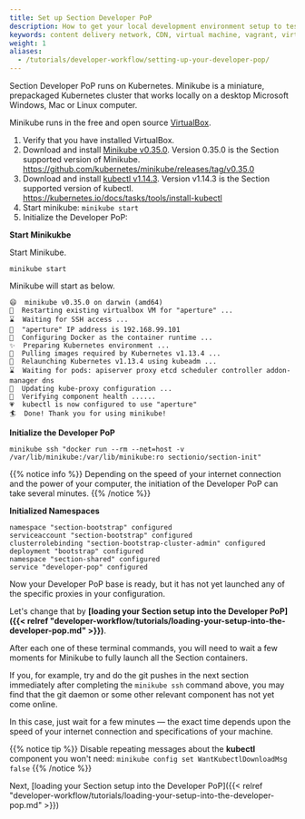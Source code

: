 ```yaml
---
title: Set up Section Developer PoP
description: How to get your local development environment setup to test Section Edge Compute on your local machine.
keywords: content delivery network, CDN, virtual machine, vagrant, virtualbox, git, cli, local development, local machine, staging environment, developer pop
weight: 1
aliases:
  - /tutorials/developer-workflow/setting-up-your-developer-pop/
---
```


Section Developer PoP runs on Kubernetes. Minikube is a miniature, prepackaged Kubernetes cluster that works locally on a desktop Microsoft Windows, Mac or Linux computer.

Minikube runs in the free and open source [VirtualBox]. 

1. Verify that you have installed VirtualBox.
1. Download and install <a href="https://github.com/kubernetes/minikube/releases/tag/v0.35.0" target="Minikube" title="Minikube v0.35.0 download">Minikube v0.35.0</a>. Version 0.35.0 is the Section supported version of Minikube. https://github.com/kubernetes/minikube/releases/tag/v0.35.0
1. Download and install <a href="https://kubernetes.io/docs/tasks/tools/install-kubectl" target="kubectl" title="kubctl v1.14.3 download">kubectl v1.14.3</a>. Version v1.14.3 is the Section supported version of kubectl. https://kubernetes.io/docs/tasks/tools/install-kubectl
1. Start minikube: `minikube start`
1. Initialize the Developer PoP:

**Start Minikukbe** 

Start Minikube.

```
minikube start
```
Minikube will start as below.

```
😄  minikube v0.35.0 on darwin (amd64)
🔄  Restarting existing virtualbox VM for "aperture" ...
⌛  Waiting for SSH access ...
📶  "aperture" IP address is 192.168.99.101
🐳  Configuring Docker as the container runtime ...
✨  Preparing Kubernetes environment ...
🚜  Pulling images required by Kubernetes v1.13.4 ...
🔄  Relaunching Kubernetes v1.13.4 using kubeadm ...
⌛  Waiting for pods: apiserver proxy etcd scheduler controller addon-manager dns
📯  Updating kube-proxy configuration ...
🤔  Verifying component health ......
💗  kubectl is now configured to use "aperture"
🏄  Done! Thank you for using minikube!
```

**Initialize the Developer PoP** 

```
minikube ssh "docker run --rm --net=host -v /var/lib/minikube:/var/lib/minikube:ro sectionio/section-init"
```

{{% notice info %}}
Depending on the speed of your internet connection and the power of your computer, the initiation of the Developer PoP can take several minutes.
{{% /notice %}}


**Initialized Namespaces** 

```
namespace "section-bootstrap" configured
serviceaccount "section-bootstrap" configured
clusterrolebinding "section-bootstrap-cluster-admin" configured
deployment "bootstrap" configured
namespace "section-shared" configured
service "developer-pop" configured
```


Now your Developer PoP base is ready, but it has not yet launched any of the specific proxies in your configuration.

Let's change that by **[loading your Section setup into the Developer PoP]({{< relref "developer-workflow/tutorials/loading-your-setup-into-the-developer-pop.md" >}})**.





After each one of these terminal commands, you will need to wait a few moments for Minikube to fully launch all the Section containers. 

If you, for example, try and do the git pushes in the next section immediately after completing the `minikube ssh` command above, you may find that the git daemon or some other relevant component has not yet come online. 

In this case, just wait for a few minutes — the exact time depends upon the speed of your internet connection and specifications of your machine. 

{{% notice tip %}}
Disable repeating messages about the **kubectl** component you won't need: `minikube config set WantKubectlDownloadMsg false`
{{% /notice %}}


  [VirtualBox]: http://www.virtualbox.org/

Next, [loading your Section setup into the Developer PoP]({{< relref "developer-workflow/tutorials/loading-your-setup-into-the-developer-pop.md" >}})